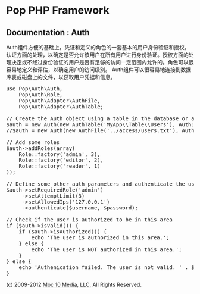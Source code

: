 Pop PHP Framework
=================

Documentation : Auth
--------------------

Auth组件方便的基础上，凭证和定义的角色的一套基本的用户身份验证和授权。认证方面的处理，以确定是否允许该用户在所有用户进行身份验证。授权方面的处理决定或不经过身份验证的用户是否有足够的访问一定范围内允许的。角色可以很容易地定义和评估，以确定用户的访问级别。 Auth组件可以很容易地连接到数据库表或磁盘上的文件，以获取用户凭据和信息。

<pre>
use Pop\Auth\Auth,
    Pop\Auth\Role,
    Pop\Auth\Adapter\AuthFile,
    Pop\Auth\Adapter\AuthTable;

// Create the Auth object using a table in the database or a local access file.
$auth = new Auth(new AuthTable('MyApp\\Table\\Users'), Auth::ENCRYPT_SHA1);
//$auth = new Auth(new AuthFile('../access/users.txt'), Auth::ENCRYPT_SHA1);

// Add some roles
$auth->addRoles(array(
    Role::factory('admin', 3),
    Role::factory('editor', 2),
    Role::factory('reader', 1)
));

// Define some other auth parameters and authenticate the user
$auth->setRequiredRole('admin')
     ->setAttemptLimit(3)
     ->setAllowedIps('127.0.0.1')
     ->authenticate($username, $password);

// Check if the user is authorized to be in this area
if ($auth->isValid()) {
    if ($auth->isAuthorized()) {
        echo 'The user is authorized in this area.';
    } else {
        echo 'The user is NOT authorized in this area.';
    }
} else {
    echo 'Authenication failed. The user is not valid. ' . $auth->getResultMessage();
}
</pre>

(c) 2009-2012 [Moc 10 Media, LLC.](http://www.moc10media.com) All Rights Reserved.
